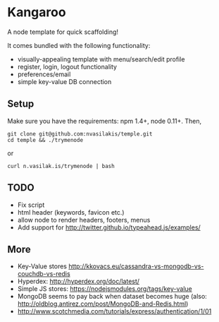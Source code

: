 Kangaroo
======

A node template for quick scaffolding!

It comes bundled with the following functionality:
* visually-appealing template with menu/search/edit profile
* register, login, logout functionality
* preferences/email
* simple key-value DB connection

## Setup

Make sure you have the requirements: npm 1.4+, node 0.11+. Then,

```
git clone git@github.com:nvasilakis/temple.git
cd temple && ./trymenode
```

or 

`curl n.vasilak.is/trymenode | bash`

## TODO

* Fix script
* html header (keywords, favicon etc.)
* allow node to render headers, footers, menus
* Add support for http://twitter.github.io/typeahead.js/examples/

## More
* Key-Value stores http://kkovacs.eu/cassandra-vs-mongodb-vs-couchdb-vs-redis
* Hyperdex: http://hyperdex.org/doc/latest/
* Simple JS stores: https://nodejsmodules.org/tags/key-value
* MongoDB seems to pay back when dataset becomes huge (also: http://oldblog.antirez.com/post/MongoDB-and-Redis.html)
* http://www.scotchmedia.com/tutorials/express/authentication/1/01

